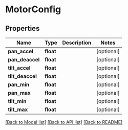 # MotorConfig

## Properties
Name | Type | Description | Notes
------------ | ------------- | ------------- | -------------
**pan_accel** | **float** |  | [optional] 
**pan_deaccel** | **float** |  | [optional] 
**tilt_accel** | **float** |  | [optional] 
**tilt_deaccel** | **float** |  | [optional] 
**pan_min** | **float** |  | [optional] 
**pan_max** | **float** |  | [optional] 
**tilt_min** | **float** |  | [optional] 
**tilt_max** | **float** |  | [optional] 

[[Back to Model list]](../README.md#documentation-for-models) [[Back to API list]](../README.md#documentation-for-api-endpoints) [[Back to README]](../README.md)


